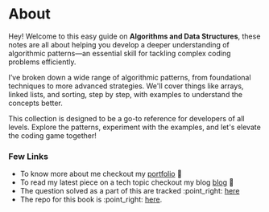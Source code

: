 # About

Hey! Welcome to this easy guide on **Algorithms and Data Structures**, these notes  are all about helping you develop a deeper understanding of algorithmic patterns—an essential skill for tackling complex coding problems efficiently.

I’ve broken down a wide range of algorithmic patterns, from foundational techniques to more advanced strategies. We'll cover things like arrays, linked lists, and sorting, step by step, with examples to understand the concepts better.&#x20;

This collection is designed to be a go-to reference for developers of all levels. Explore the patterns, experiment with the examples, and let's elevate the coding game together!

### Few Links

* To know more about me checkout my [portfolio](https://www.vikramaditya-singh.in/) :beers:
* To read my latest piece on a tech topic checkout my blog [blog](https://www.neuralcook.com/) :beers:
* The question solved as a part of this are tracked :point\_right: [here](https://vickysingh.notion.site/LeetCode-Question-Log-650528c02c6043999a7662b4693a4c56?pvs=4)
* The repo for this book is :point\_right: [here](https://github.com/Vikramadtya/Algorithimic-Pattern).
